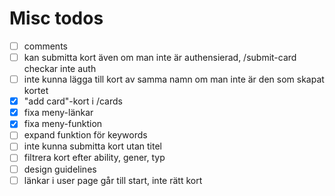 # Misc todos
- [ ] comments
- [ ] kan submitta kort även om man inte är authensierad, /submit-card checkar inte auth
- [ ] inte kunna lägga till kort av samma namn om man inte är den som skapat kortet
- [x] "add card"-kort i /cards
- [x] fixa meny-länkar
- [x] fixa meny-funktion
- [ ] expand funktion för keywords
- [ ] inte kunna submitta kort utan titel
- [ ] filtrera kort efter ability, gener, typ
- [ ] design guidelines
- [ ] länkar i user page går till start, inte rätt kort

